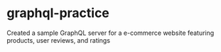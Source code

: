 # graphql-practice

Created a sample GraphQL server for a e-commerce website featuring products, user reviews, and ratings